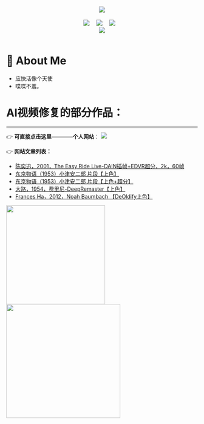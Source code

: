 <!-- 动态打字效果 -->
<h1 align="center">
  <a href="http://shallwechat.cn">
    <img src="https://readme-typing-svg.herokuapp.com/?lines=ShallWeChat;欢迎来看我的作品展!&center=true&size=30">
  </a>
</h1>


<!-- 个人资料徽标 -->
<div align="center">
  <a href="http://shallwechat.cn/"><img src="https://img.shields.io/badge/website-%E4%B8%AA%E4%BA%BA%E7%BD%91%E7%AB%99-blue"></a>&emsp;
  <a href="https://weibo.com/u/1884765804?tabtype=feed"><img src="https://img.shields.io/badge/weibo-%E5%BE%AE%E5%8D%9A-brightgreen"></a>&emsp;
  <a href="https://www.xiaoyuzhoufm.com/podcast/61af6f4d9e77f968a82a37fb"><img src="https://img.shields.io/badge/%E5%B0%8F%E5%AE%87%E5%AE%99-%E6%92%AD%E5%AE%A2-brightgreen"></a>&emsp;

  
<!-- 图片 -->
<div align="center" >
<a href="http://shallwechat.cn"> 
  <img src="http://shallwechat.cn/wp-content/uploads/2023/01/01lmoai3rr4x9km2pvqajj3033.gif" />
</a>
</div>
<br>


</div>


#  🙋 About Me
  - 应快活像个天使
  - 喋喋不羞。

# AI视频修复的部分作品：
-------------------------
👉 **可直接点击这里————个人网站**： <a href="http://shallwechat.cn/"><img src="https://img.shields.io/badge/website-%E4%B8%AA%E4%BA%BA%E7%BD%91%E7%AB%99-blue"></a>&emsp;

👉 **网站文章列表：**
 - [陈奕迅，2001，The Easy Ride Live-DAIN插帧+EDVR超分，2k，60帧](http://shallwechat.cn/?p=230)
 - [东京物语（1953）小津安二郎 片段【上色】](http://shallwechat.cn/?p=149)
 - [东京物语（1953）小津安二郎 片段【上色+超分】](http://shallwechat.cn/?p=156)
 - [大路，1954，费里尼-DeepRemaster【上色】](http://shallwechat.cn/?p=221)
 - [Frances Ha，2012，Noah Baumbach 【DeOldify上色】](http://shallwechat.cn/?p=219)
<a href="http://shallwechat.cn"> 
  <img src="http://shallwechat.cn/wp-content/uploads/2023/01/01mdg1w7e7up40amcdc2ta3136-1.gif" width="260" height="260" />
</a>

<a href="http://shallwechat.cn"> 
  <img src="http://shallwechat.cn/wp-content/uploads/2023/01/image_widget_nykz223yanl91.gif" width="300" height="300" />
</a>
